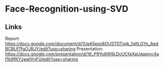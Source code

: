 # Face-Recognition-using-SVD
## Links
Report: https://docs.google.com/document/d/1UeA5exo8OUSTDTiojk_1qKLGYs_AedBCBUf7fgOJRJY/edit?usp=sharing
Presentation: https://docs.google.com/presentation/d/1tf_P9Yo6W9LDcUCfaXaUqapinc4af1b9fKYzweIVnFU/edit?usp=sharing
